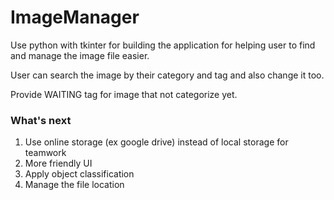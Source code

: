 # ImageManager

Use python with tkinter for building the application for helping user to find and manage the image file easier.

User can search the image by their category and tag and also change it too. 

Provide WAITING tag for image that not categorize yet.


### What's next

1. Use online storage (ex google drive) instead of local storage for teamwork
2. More friendly UI
3. Apply object classification 
4. Manage the file location
